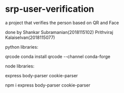 # srp-user-verification
a project that verifies the person based on QR and Face

done by
Shankar Subramanian(2018115102)
Prithviraj Kalaiselvan(2018115077)

python libraries:

qrcode
conda install qrcode --channel conda-forge


node libraries:

express
body-parser
cookie-parser

npm i express body-parser cookie-parser
